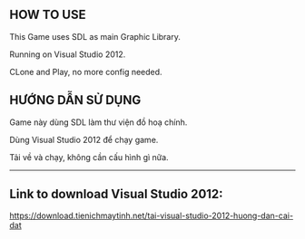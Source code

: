 HOW TO USE
---------------------------------------------------------------------

This Game uses SDL as main Graphic Library.

Running on Visual Studio 2012.

CLone and Play, no more config needed.

HƯỚNG DẪN SỬ DỤNG
---------------------------------------------------------------------

Game này dùng SDL làm thư viện đồ hoạ chính.

Dùng Visual Studio 2012 để chạy game.

Tải về và chạy, không cần cấu hình gì nữa.

---------------------------------------------------------------------

Link to download Visual Studio 2012:
---------------------------------------------------------------------
https://download.tienichmaytinh.net/tai-visual-studio-2012-huong-dan-cai-dat
